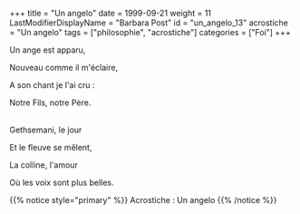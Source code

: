 +++
title = "Un angelo"
date = 1999-09-21
weight = 11
LastModifierDisplayName = "Barbara Post"
id = "un_angelo_13"
acrostiche = "Un angelo"
tags = ["philosophie", "acrostiche"]
categories = ["Foi"]
+++

Un ange est apparu,

Nouveau comme il m'éclaire,

A son chant je l'ai cru :

Notre Fils, notre Père.

 \
Gethsemani, le jour

Et le fleuve se mêlent,

La colline, l'amour

Où les voix sont plus belles.

{{% notice style="primary" %}}
Acrostiche : Un angelo
{{% /notice %}}
